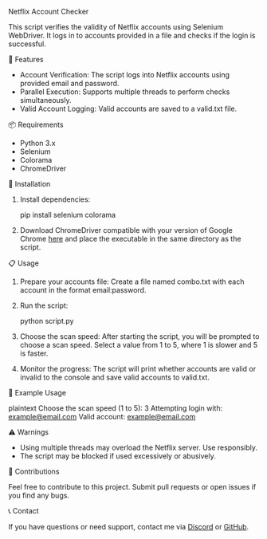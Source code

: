 Netflix Account Checker

This script verifies the validity of Netflix accounts using Selenium WebDriver. It logs in to accounts provided in a file and checks if the login is successful.

🚀 Features

- Account Verification: The script logs into Netflix accounts using provided email and password.
- Parallel Execution: Supports multiple threads to perform checks simultaneously.
- Valid Account Logging: Valid accounts are saved to a valid.txt file.

📦 Requirements

- Python 3.x
- Selenium
- Colorama
- ChromeDriver

🔧 Installation


1. Install dependencies:

   pip install selenium colorama


2. Download ChromeDriver compatible with your version of Google Chrome [here](https://sites.google.com/a/chromium.org/chromedriver/downloads) and place the executable in the same directory as the script.

📋 Usage

1. Prepare your accounts file: Create a file named combo.txt with each account in the format email:password.

2. Run the script:

   python script.py

3. Choose the scan speed: After starting the script, you will be prompted to choose a scan speed. Select a value from 1 to 5, where 1 is slower and 5 is faster.

4. Monitor the progress: The script will print whether accounts are valid or invalid to the console and save valid accounts to valid.txt.

 🔧 Example Usage

plaintext
Choose the scan speed (1 to 5): 3
Attempting login with: example@email.com
Valid account: example@email.com

⚠️ Warnings

- Using multiple threads may overload the Netflix server. Use responsibly.
- The script may be blocked if used excessively or abusively.

📝 Contributions

Feel free to contribute to this project. Submit pull requests or open issues if you find any bugs.


📞 Contact

If you have questions or need support, contact me via [Discord](https://discord.gg/bjdY9S96M3t) or [GitHub](https://github.com/DVD-ctrl).
